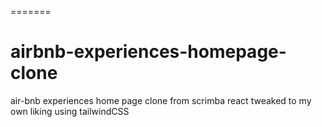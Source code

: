 =======
# airbnb-experiences-homepage-clone
air-bnb experiences home page clone from scrimba react tweaked to my own liking using tailwindCSS

